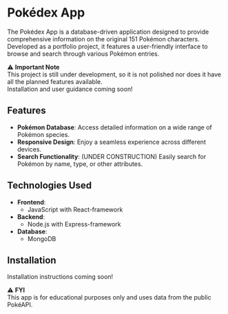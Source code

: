 # Pokédex App

The Pokédex App is a database-driven application designed to provide comprehensive information on the original 151 Pokémon characters. 
Developed as a portfolio project, it features a user-friendly interface to browse and search through various Pokémon entries.  

⚠️ **Important Note**  
This project is still under development, so it is not polished nor does it have all the planned features available.  
Installation and user guidance coming soon!

## Features

- **Pokémon Database**: Access detailed information on a wide range of Pokémon species.
- **Responsive Design**: Enjoy a seamless experience across different devices.
- **Search Functionality**: (UNDER CONSTRUCTION) Easily search for Pokémon by name, type, or other attributes.


## Technologies Used

- **Frontend**:
  - JavaScript with React-framework
- **Backend**:
  - Node.js with Express-framework
- **Database**:
  - MongoDB

## Installation

Installation instructions coming soon!

⚠️ **FYI**  
This app is for educational purposes only and uses data from the public PokéAPI.
